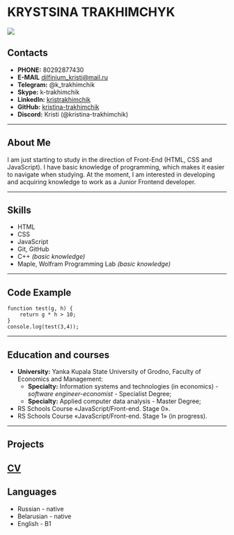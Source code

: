 # KRYSTSINA TRAKHIMCHYK

![](https://cdn.rs.school/avatars/kristina-trakhimchik.png?size=192)

## Contacts

*  **PHONE:** 80292877430
*  **E-MAIL** dilfinium_kristi@mail.ru
*  **Telegram:** @k_trakhimchik
*  **Skype:** k-trakhimchik
*  **LinkedIn:** [kristrakhimchik](https://www.linkedin.com/in/kristrakhimchik/) 
* **GitHub:** [kristina-trakhimchik](https://github.com/kristina-trakhimchik)
* **Discord:** Kristi (@kristina-trakhimchik)

----------------
## About Me

I am just starting to study in the direction of Front-End (HTML, CSS and JavaScript). I have basic knowledge of programming, which makes it easier to navigate when studying. At the moment, I am interested in developing and acquiring knowledge to work as a Junior Frontend developer.

-------------------
## Skills

* HTML
* CSS
* JavaScript
* Git, GitHub
* C++ _(basic knowledge)_
* Maple, Wolfram Programming Lab _(basic knowledge)_

-----------------
## Code Example

```
function test(g, h) {
    return g * h > 10;
}
console.log(test(3,4));
```
--------
## Education and courses

* **University:** Yanka Kupala State University of Grodno, Faculty of Economics and Management:
    + **Specialty:** Information systems and technologies (in economics) - _software engineer-economist_ - Specialist Degree;
    + **Specialty:** Applied computer data analysis - Master Degree;
* RS Schools Course «JavaScript/Front-end. Stage 0».
* RS Schools Course «JavaScript/Front-end. Stage 1» (in progress).

 ---------
## Projects

[CV](https://github.com/kristina-trakhimchik/rsschool-cv)
-----------
## Languages

* Russian - native
* Belarusian - native
* English - B1

